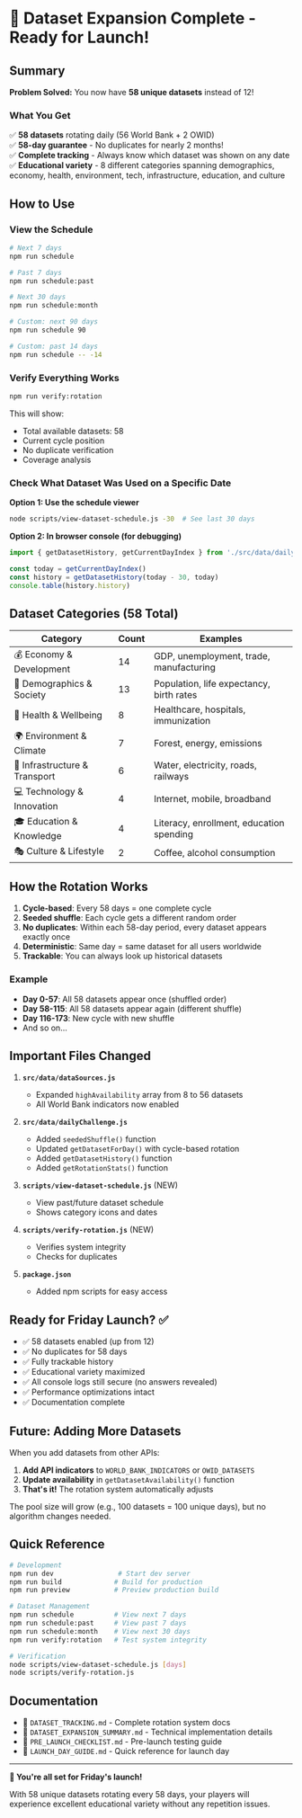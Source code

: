 # 🎉 Dataset Expansion Complete - Ready for Launch!

## Summary

**Problem Solved:** You now have **58 unique datasets** instead of 12!

### What You Get

✅ **58 datasets** rotating daily (56 World Bank + 2 OWID)  
✅ **58-day guarantee** - No duplicates for nearly 2 months!  
✅ **Complete tracking** - Always know which dataset was shown on any date  
✅ **Educational variety** - 8 different categories spanning demographics, economy, health, environment, tech, infrastructure, education, and culture

## How to Use

### View the Schedule

```bash
# Next 7 days
npm run schedule

# Past 7 days  
npm run schedule:past

# Next 30 days
npm run schedule:month

# Custom: next 90 days
npm run schedule 90

# Custom: past 14 days
npm run schedule -- -14
```

### Verify Everything Works

```bash
npm run verify:rotation
```

This will show:
- Total available datasets: 58
- Current cycle position
- No duplicate verification
- Coverage analysis

### Check What Dataset Was Used on a Specific Date

**Option 1: Use the schedule viewer**
```bash
node scripts/view-dataset-schedule.js -30  # See last 30 days
```

**Option 2: In browser console (for debugging)**
```javascript
import { getDatasetHistory, getCurrentDayIndex } from './src/data/dailyChallenge.js'

const today = getCurrentDayIndex()
const history = getDatasetHistory(today - 30, today)
console.table(history.history)
```

## Dataset Categories (58 Total)

| Category | Count | Examples |
|----------|-------|----------|
| 💰 Economy & Development | 14 | GDP, unemployment, trade, manufacturing |
| 👥 Demographics & Society | 13 | Population, life expectancy, birth rates |
| 🏥 Health & Wellbeing | 8 | Healthcare, hospitals, immunization |
| 🌍 Environment & Climate | 7 | Forest, energy, emissions |
| 🚧 Infrastructure & Transport | 6 | Water, electricity, roads, railways |
| 💻 Technology & Innovation | 4 | Internet, mobile, broadband |
| 🎓 Education & Knowledge | 4 | Literacy, enrollment, education spending |
| 🎭 Culture & Lifestyle | 2 | Coffee, alcohol consumption |

## How the Rotation Works

1. **Cycle-based**: Every 58 days = one complete cycle
2. **Seeded shuffle**: Each cycle gets a different random order
3. **No duplicates**: Within each 58-day period, every dataset appears exactly once
4. **Deterministic**: Same day = same dataset for all users worldwide
5. **Trackable**: You can always look up historical datasets

### Example
- **Day 0-57**: All 58 datasets appear once (shuffled order)
- **Day 58-115**: All 58 datasets appear again (different shuffle)
- **Day 116-173**: New cycle with new shuffle
- And so on...

## Important Files Changed

1. **`src/data/dataSources.js`**
   - Expanded `highAvailability` array from 8 to 56 datasets
   - All World Bank indicators now enabled

2. **`src/data/dailyChallenge.js`**
   - Added `seededShuffle()` function
   - Updated `getDatasetForDay()` with cycle-based rotation
   - Added `getDatasetHistory()` function
   - Added `getRotationStats()` function

3. **`scripts/view-dataset-schedule.js`** (NEW)
   - View past/future dataset schedule
   - Shows category icons and dates

4. **`scripts/verify-rotation.js`** (NEW)
   - Verifies system integrity
   - Checks for duplicates

5. **`package.json`**
   - Added npm scripts for easy access

## Ready for Friday Launch? ✅

- ✅ 58 datasets enabled (up from 12)
- ✅ No duplicates for 58 days
- ✅ Fully trackable history
- ✅ Educational variety maximized
- ✅ All console logs still secure (no answers revealed)
- ✅ Performance optimizations intact
- ✅ Documentation complete

## Future: Adding More Datasets

When you add datasets from other APIs:

1. **Add API indicators** to `WORLD_BANK_INDICATORS` or `OWID_DATASETS`
2. **Update availability** in `getDatasetAvailability()` function
3. **That's it!** The rotation system automatically adjusts

The pool size will grow (e.g., 100 datasets = 100 unique days), but no algorithm changes needed.

## Quick Reference

```bash
# Development
npm run dev                # Start dev server
npm run build             # Build for production
npm run preview           # Preview production build

# Dataset Management
npm run schedule          # View next 7 days
npm run schedule:past     # View past 7 days
npm run schedule:month    # View next 30 days
npm run verify:rotation   # Test system integrity

# Verification
node scripts/view-dataset-schedule.js [days]
node scripts/verify-rotation.js
```

## Documentation

- 📄 `DATASET_TRACKING.md` - Complete rotation system docs
- 📄 `DATASET_EXPANSION_SUMMARY.md` - Technical implementation details
- 📄 `PRE_LAUNCH_CHECKLIST.md` - Pre-launch testing guide
- 📄 `LAUNCH_DAY_GUIDE.md` - Quick reference for launch day

---

**🚀 You're all set for Friday's launch!**

With 58 unique datasets rotating every 58 days, your players will experience excellent educational variety without any repetition issues.
